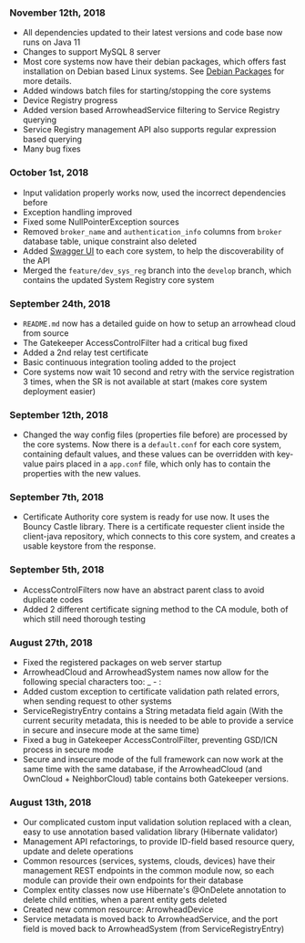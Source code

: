 ### November 12th, 2018
* All dependencies updated to their latest versions and code base now runs on Java 11
* Changes to support MySQL 8 server
* Most core systems now have their debian packages, which offers fast installation on Debian based Linux systems. See [Debian Packages](https://github.com/arrowhead-f/core-java/tree/develop/documentation/Debian%20Packages) for more details.
* Added windows batch files for starting/stopping the core systems
* Device Registry progress
* Added version based ArrowheadService filtering to Service Registry querying
* Service Registry management API also supports regular expression based querying
* Many bug fixes

### October 1st, 2018
* Input validation properly works now, used the incorrect dependencies before
* Exception handling improved
* Fixed some NullPointerException sources
* Removed `broker_name` and `authentication_info` columns from `broker` database table, unique constraint also deleted
* Added [Swagger UI](https://swagger.io/tools/swagger-ui/) to each core system, to help the discoverability of the API
* Merged the `feature/dev_sys_reg` branch into the `develop` branch, which contains the updated System Registry core system

### September 24th, 2018
* `README.md` now has a detailed guide on how to setup an arrowhead cloud from source
* The Gatekeeper AccessControlFilter had a critical bug fixed
* Added a 2nd relay test certificate
* Basic continuous integration tooling added to the project
* Core systems now wait 10 second and retry with the service registration 3 times, when the SR is not available at start (makes core system 
deployment easier) 

### September 12th, 2018
* Changed the way config files (properties file before) are processed by the core systems. Now there is a `default.conf` for each core system, 
containing default values, and these values can be overridden with key-value pairs placed in a `app.conf` file, which only has to contain the 
properties with the new values.

### September 7th, 2018
* Certificate Authority core system is ready for use now. It uses the Bouncy Castle library. There is a certificate requester client inside the
client-java repository, which connects to this core system, and creates a usable keystore from the response. 

### September 5th, 2018
* AccessControlFilters now have an abstract parent class to avoid duplicate codes
* Added 2 different certificate signing method to the CA module, both of which still need thorough testing

### August 27th, 2018
* Fixed the registered packages on web server startup
* ArrowheadCloud and ArrowheadSystem names now allow for the following special characters too: _ - :
* Added custom exception to certificate validation path related errors, when sending request to other systems
* ServiceRegistryEntry contains a String metadata field again (With the current security metadata, this is needed to be able to provide a service 
in secure and insecure mode at the same time)
* Fixed a bug in Gatekeeper AccessControlFilter, preventing GSD/ICN process in secure mode
* Secure and insecure mode of the full framework can now work at the same time with the same database, if the ArrowheadCloud (and OwnCloud + 
NeighborCloud) table contains both Gatekeeper versions.

### August 13th, 2018
* Our complicated custom input validation solution replaced with a clean, easy to use annotation based validation library (Hibernate validator)
* Management API refactorings, to provide ID-field based resource query, update and delete operations
* Common resources (services, systems, clouds, devices) have their management REST endpoints in the common module now, so each module can provide their own endpoints for their database
* Complex entity classes now use Hibernate's @OnDelete annotation to delete child entities, when a parent entity gets deleted
* Created new common resource: ArrowheadDevice
* Service metadata is moved back to ArrowheadService, and the port field is moved back to ArrowheadSystem (from ServiceRegistryEntry)

